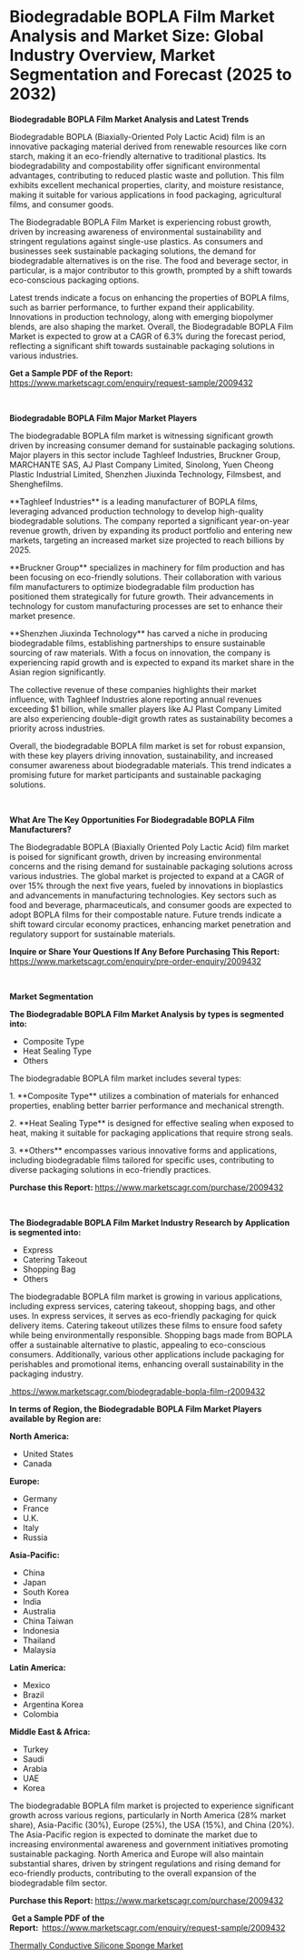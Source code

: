 <p><h1>Biodegradable BOPLA Film Market Analysis and Market Size: Global Industry Overview, Market Segmentation and Forecast (2025 to 2032)</h1></p><p><strong>Biodegradable BOPLA Film Market Analysis and Latest Trends</strong></p>
<p><p>Biodegradable BOPLA (Biaxially-Oriented Poly Lactic Acid) film is an innovative packaging material derived from renewable resources like corn starch, making it an eco-friendly alternative to traditional plastics. Its biodegradability and compostability offer significant environmental advantages, contributing to reduced plastic waste and pollution. This film exhibits excellent mechanical properties, clarity, and moisture resistance, making it suitable for various applications in food packaging, agricultural films, and consumer goods.</p><p>The Biodegradable BOPLA Film Market is experiencing robust growth, driven by increasing awareness of environmental sustainability and stringent regulations against single-use plastics. As consumers and businesses seek sustainable packaging solutions, the demand for biodegradable alternatives is on the rise. The food and beverage sector, in particular, is a major contributor to this growth, prompted by a shift towards eco-conscious packaging options. </p><p>Latest trends indicate a focus on enhancing the properties of BOPLA films, such as barrier performance, to further expand their applicability. Innovations in production technology, along with emerging biopolymer blends, are also shaping the market. Overall, the Biodegradable BOPLA Film Market is expected to grow at a CAGR of 6.3% during the forecast period, reflecting a significant shift towards sustainable packaging solutions in various industries.</p></p>
<p><strong>Get a Sample PDF of the Report:&nbsp;</strong> <a href="https://www.marketscagr.com/enquiry/request-sample/2009432?utm_campaign=1868&utm_medium=2&utm_source=Github&utm_content=ia&utm_term=05022025&utm_id=biodegradable-bopla-film">https://www.marketscagr.com/enquiry/request-sample/2009432</a></p>
<p>&nbsp;</p>
<p><strong>Biodegradable BOPLA Film Major Market Players</strong></p>
<p><p>The biodegradable BOPLA film market is witnessing significant growth driven by increasing consumer demand for sustainable packaging solutions. Major players in this sector include Taghleef Industries, Bruckner Group, MARCHANTE SAS, AJ Plast Company Limited, Sinolong, Yuen Cheong Plastic Industrial Limited, Shenzhen Jiuxinda Technology, Filmsbest, and Shenghefilms.</p><p>**Taghleef Industries** is a leading manufacturer of BOPLA films, leveraging advanced production technology to develop high-quality biodegradable solutions. The company reported a significant year-on-year revenue growth, driven by expanding its product portfolio and entering new markets, targeting an increased market size projected to reach billions by 2025.</p><p>**Bruckner Group** specializes in machinery for film production and has been focusing on eco-friendly solutions. Their collaboration with various film manufacturers to optimize biodegradable film production has positioned them strategically for future growth. Their advancements in technology for custom manufacturing processes are set to enhance their market presence.</p><p>**Shenzhen Jiuxinda Technology** has carved a niche in producing biodegradable films, establishing partnerships to ensure sustainable sourcing of raw materials. With a focus on innovation, the company is experiencing rapid growth and is expected to expand its market share in the Asian region significantly.</p><p>The collective revenue of these companies highlights their market influence, with Taghleef Industries alone reporting annual revenues exceeding $1 billion, while smaller players like AJ Plast Company Limited are also experiencing double-digit growth rates as sustainability becomes a priority across industries.</p><p>Overall, the biodegradable BOPLA film market is set for robust expansion, with these key players driving innovation, sustainability, and increased consumer awareness about biodegradable materials. This trend indicates a promising future for market participants and sustainable packaging solutions.</p></p>
<p>&nbsp;</p>
<p><strong>What Are The Key Opportunities For Biodegradable BOPLA Film Manufacturers?</strong></p>
<p><p>The Biodegradable BOPLA (Biaxially Oriented Poly Lactic Acid) film market is poised for significant growth, driven by increasing environmental concerns and the rising demand for sustainable packaging solutions across various industries. The global market is projected to expand at a CAGR of over 15% through the next five years, fueled by innovations in bioplastics and advancements in manufacturing technologies. Key sectors such as food and beverage, pharmaceuticals, and consumer goods are expected to adopt BOPLA films for their compostable nature. Future trends indicate a shift toward circular economy practices, enhancing market penetration and regulatory support for sustainable materials.</p></p>
<p><strong>Inquire or Share Your Questions If Any Before Purchasing This Report:</strong> <a href="https://www.marketscagr.com/enquiry/pre-order-enquiry/2009432?utm_campaign=1868&utm_medium=2&utm_source=Github&utm_content=ia&utm_term=05022025&utm_id=biodegradable-bopla-film">https://www.marketscagr.com/enquiry/pre-order-enquiry/2009432</a></p>
<p>&nbsp;</p>
<p><strong>Market Segmentation</strong></p>
<p><strong>The Biodegradable BOPLA Film Market Analysis by types is segmented into:</strong></p>
<p><ul><li>Composite Type</li><li>Heat Sealing Type</li><li>Others</li></ul></p>
<p><p>The biodegradable BOPLA film market includes several types: </p><p>1. **Composite Type** utilizes a combination of materials for enhanced properties, enabling better barrier performance and mechanical strength. </p><p>2. **Heat Sealing Type** is designed for effective sealing when exposed to heat, making it suitable for packaging applications that require strong seals. </p><p>3. **Others** encompasses various innovative forms and applications, including biodegradable films tailored for specific uses, contributing to diverse packaging solutions in eco-friendly practices.</p></p>
<p><strong>Purchase this Report:&nbsp;</strong><a href="https://www.marketscagr.com/purchase/2009432?utm_campaign=1868&utm_medium=2&utm_source=Github&utm_content=ia&utm_term=05022025&utm_id=biodegradable-bopla-film">https://www.marketscagr.com/purchase/2009432</a></p>
<p>&nbsp;</p>
<p><strong>The Biodegradable BOPLA Film Market Industry Research by Application is segmented into:</strong></p>
<p><ul><li>Express</li><li>Catering Takeout</li><li>Shopping Bag</li><li>Others</li></ul></p>
<p><p>The biodegradable BOPLA film market is growing in various applications, including express services, catering takeout, shopping bags, and other uses. In express services, it serves as eco-friendly packaging for quick delivery items. Catering takeout utilizes these films to ensure food safety while being environmentally responsible. Shopping bags made from BOPLA offer a sustainable alternative to plastic, appealing to eco-conscious consumers. Additionally, various other applications include packaging for perishables and promotional items, enhancing overall sustainability in the packaging industry.</p></p>
<p><a href="https://www.marketscagr.com/biodegradable-bopla-film-r2009432?utm_campaign=1868&utm_medium=2&utm_source=Github&utm_content=ia&utm_term=05022025&utm_id=biodegradable-bopla-film">&nbsp;https://www.marketscagr.com/biodegradable-bopla-film-r2009432</a></p>
<p><strong>In terms of Region, the Biodegradable BOPLA Film Market Players available by Region are:</strong></p>
<p>
    <p> <strong> North America: </strong>
        <ul>
            <li>United States</li>
            <li>Canada</li>
        </ul>
        </p> 
    <p> <strong> Europe: </strong>
        <ul>
            <li>Germany</li>
            <li>France</li>
            <li>U.K.</li>
            <li>Italy</li>
            <li>Russia</li>
        </ul>
        </p> 
    <p> <strong> Asia-Pacific: </strong>
        <ul>
            <li>China</li>
            <li>Japan</li>
            <li>South Korea</li>
            <li>India</li>
            <li>Australia</li>
            <li>China Taiwan</li>
            <li>Indonesia</li>
            <li>Thailand</li>
            <li>Malaysia</li>
        </ul>
        </p> 
    <p> <strong> Latin America: </strong>
        <ul>
            <li>Mexico</li>
            <li>Brazil</li>
            <li>Argentina Korea</li>
            <li>Colombia</li>
        </ul>
        </p> 
    <p> <strong> Middle East & Africa: </strong>
        <ul>
            <li>Turkey</li>
            <li>Saudi</li>
            <li>Arabia</li>
            <li>UAE</li>
            <li>Korea</li>
        </ul>
    </p>
    </p>
<p><p>The biodegradable BOPLA film market is projected to experience significant growth across various regions, particularly in North America (28% market share), Asia-Pacific (30%), Europe (25%), the USA (15%), and China (20%). The Asia-Pacific region is expected to dominate the market due to increasing environmental awareness and government initiatives promoting sustainable packaging. North America and Europe will also maintain substantial shares, driven by stringent regulations and rising demand for eco-friendly products, contributing to the overall expansion of the biodegradable film sector.</p></p>
<p><strong>Purchase this Report: </strong><a href="https://www.marketscagr.com/purchase/2009432?utm_campaign=1868&utm_medium=2&utm_source=Github&utm_content=ia&utm_term=05022025&utm_id=biodegradable-bopla-film">https://www.marketscagr.com/purchase/2009432</a></p>
<p>&nbsp;<strong>Get a Sample PDF of the Report:&nbsp;&nbsp;</strong><a href="https://www.marketscagr.com/enquiry/request-sample/2009432?utm_campaign=1868&utm_medium=2&utm_source=Github&utm_content=ia&utm_term=05022025&utm_id=biodegradable-bopla-film">https://www.marketscagr.com/enquiry/request-sample/2009432</a></p>
<p><strong></strong></p>
<p><p><a href="https://github.com/Krish2023na/Market-Research-Report-List-7/blob/main/thermally-conductive-silicone-sponge-market.md?utm_campaign=1868&utm_medium=2&utm_source=Github&utm_content=ia&utm_term=05022025&utm_id=biodegradable-bopla-film">Thermally Conductive Silicone Sponge Market</a></p></p>